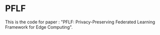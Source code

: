 # PFLF
This is the code for paper :  "PFLF: Privacy-Preserving Federated Learning  Framework for Edge Computing".
